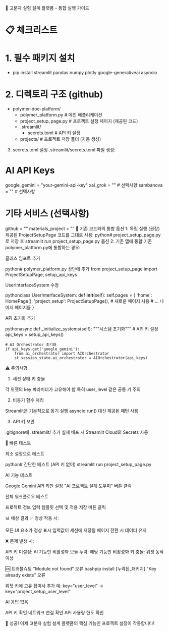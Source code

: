 🧬 고분자 실험 설계 플랫폼 - 통합 실행 가이드
# 📋 체크리스트
# 1. 필수 패키지 설치
- pip install streamlit pandas numpy plotly google-generativeai asyncio
# 2. 디렉토리 구조 (github)
- polymer-doe-platform/
    - polymer_platform.py      # 메인 애플리케이션
    - project_setup_page.py    # 프로젝트 설정 페이지 (제공된 코드)
    - .streamlit/
        - secrets.toml        # API 키 설정
    - projects/               # 프로젝트 저장 폴더 (자동 생성)
3. secrets.toml 설정
.streamlit/secrets.toml 파일 생성:
# AI API Keys
google_gemini = "your-gemini-api-key"
xai_grok = ""  # 선택사항
sambanova = ""  # 선택사항

# 기타 서비스 (선택사항)
github = ""
materials_project = ""
🔧 기존 코드와의 통합
옵션 1: 독립 실행 (권장)
제공된 ProjectSetupPage 코드를 그대로 사용:
python# project_setup_page.py로 저장 후
streamlit run project_setup_page.py
옵션 2: 기존 앱에 통합
기존 polymer_platform.py에 통합하는 경우:

클래스 임포트 추가

python# polymer_platform.py 상단에 추가
from project_setup_page import ProjectSetupPage, setup_api_keys

UserInterfaceSystem 수정

pythonclass UserInterfaceSystem:
    def __init__(self):
        self.pages = {
            'home': HomePage(),
            'project_setup': ProjectSetupPage(),  # 새로운 페이지 사용
            # ... 나머지 페이지들
        }

API 초기화 추가

pythonasync def _initialize_systems(self):
    """시스템 초기화"""
    # API 키 설정
    api_keys = setup_api_keys()
    
    # AI Orchestrator 초기화
    if api_keys.get('google_gemini'):
        from ai_orchestrator import AIOrchestrator
        st.session_state.ai_orchestrator = AIOrchestrator(api_keys)
⚠️ 주의사항
1. 세션 상태 키 충돌

각 위젯의 key 파라미터가 고유해야 함
특히 user_level 같은 공통 키 주의

2. 비동기 함수 처리

Streamlit은 기본적으로 동기 실행
asyncio.run() 대신 제공된 패턴 사용

3. API 키 보안

.gitignore에 .streamlit/ 추가
실제 배포 시 Streamlit Cloud의 Secrets 사용

🎯 빠른 테스트

최소 설정으로 테스트

python# 간단한 테스트 (API 키 없이)
streamlit run project_setup_page.py

AI 기능 테스트


Google Gemini API 키만 설정
"AI 프로젝트 설계 도우미" 버튼 클릭


전체 워크플로우 테스트


프로젝트 정보 입력
템플릿 선택 및 적용
저장 버튼 클릭

📊 예상 결과
✅ 정상 작동 시:

모든 UI 요소가 정상 표시
입력값이 세션에 저장됨
페이지 전환 시 데이터 유지

❌ 문제 발생 시:

API 키 미설정: AI 기능만 비활성화
모듈 누락: 해당 기능만 비활성화
키 충돌: 위젯 동작 이상

🆘 트러블슈팅
"Module not found" 오류
bashpip install [누락된_패키지]
"Key already exists" 오류

위젯 키에 고유 접미사 추가
예: key="user_level" → key="project_setup_user_level"

AI 응답 없음

API 키 확인
네트워크 연결 확인
API 사용량 한도 확인

🎉 성공!
이제 고분자 실험 설계 플랫폼의 핵심 기능인 프로젝트 설정이 작동합니다!
